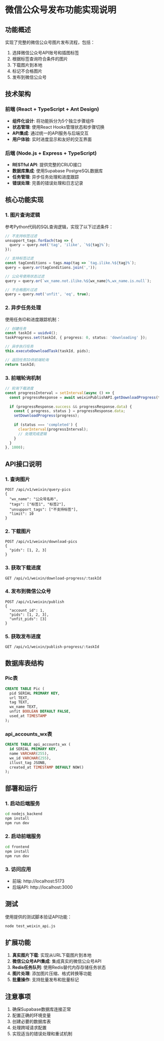  # 微信公众号发布功能实现说明

## 功能概述

实现了完整的微信公众号图片发布流程，包括：
1. 选择微信公众号API账号和插图标签
2. 根据标签查询符合条件的图片
3. 下载图片到本地
4. 标记不合格图片
5. 发布到微信公众号

## 技术架构

### 前端 (React + TypeScript + Ant Design)
- **组件化设计**: 将功能拆分为5个独立步骤组件
- **状态管理**: 使用React Hooks管理状态和步骤切换
- **API集成**: 通过统一的API服务与后端交互
- **用户体验**: 实时进度显示和友好的交互界面

### 后端 (Node.js + Express + TypeScript)
- **RESTful API**: 提供完整的CRUD接口
- **数据库集成**: 使用Supabase PostgreSQL数据库
- **任务管理**: 异步任务处理和进度跟踪
- **错误处理**: 完善的错误处理和日志记录

## 核心功能实现

### 1. 图片查询逻辑

参考Python代码的SQL查询逻辑，实现了以下过滤条件：

```typescript
// 不支持标签过滤
unsupport_tags.forEach(tag => {
  query = query.not('tag', 'ilike', `%${tag}%`);
});

// 支持标签过滤
const tagConditions = tags.map(tag => `tag.ilike.%${tag}%`);
query = query.or(tagConditions.join(','));

// 公众号使用状态过滤
query = query.or(`wx_name.not.ilike.%${wx_name}%,wx_name.is.null`);

// 不合格图片过滤
query = query.not('unfit', 'eq', true);
```

### 2. 异步任务处理

使用任务ID和进度跟踪机制：

```typescript
// 创建任务
const taskId = uuidv4();
taskProgress.set(taskId, { progress: 0, status: 'downloading' });

// 异步执行任务
this.executeDownloadTask(taskId, pids);

// 返回任务ID供前端轮询
return taskId;
```

### 3. 前端轮询机制

```typescript
// 轮询下载进度
const progressInterval = setInterval(async () => {
  const progressResponse = await weixinPublishAPI.getDownloadProgress(taskId);
  
  if (progressResponse.success && progressResponse.data) {
    const { progress, status } = progressResponse.data;
    setDownloadProgress(progress);
    
    if (status === 'completed') {
      clearInterval(progressInterval);
      // 处理完成逻辑
    }
  }
}, 1000);
```

## API接口说明

### 1. 查询图片
```
POST /api/v1/weixin/query-pics
{
  "wx_name": "公众号名称",
  "tags": ["标签1", "标签2"],
  "unsupport_tags": ["不支持标签"],
  "limit": 10
}
```

### 2. 下载图片
```
POST /api/v1/weixin/download-pics
{
  "pids": [1, 2, 3]
}
```

### 3. 获取下载进度
```
GET /api/v1/weixin/download-progress/:taskId
```

### 4. 发布到微信公众号
```
POST /api/v1/weixin/publish
{
  "account_id": 1,
  "pids": [1, 2, 3],
  "unfit_pids": [3]
}
```

### 5. 获取发布进度
```
GET /api/v1/weixin/publish-progress/:taskId
```

## 数据库表结构

### Pic表
```sql
CREATE TABLE Pic (
  pid SERIAL PRIMARY KEY,
  url TEXT,
  tag TEXT,
  wx_name TEXT,
  unfit BOOLEAN DEFAULT FALSE,
  used_at TIMESTAMP
);
```

### api_accounts_wx表
```sql
CREATE TABLE api_accounts_wx (
  id SERIAL PRIMARY KEY,
  name VARCHAR(255),
  wx_id VARCHAR(255),
  illust_tag JSONB,
  created_at TIMESTAMP DEFAULT NOW()
);
```

## 部署和运行

### 1. 启动后端服务
```bash
cd nodejs_backend
npm install
npm run dev
```

### 2. 启动前端服务
```bash
cd frontend
npm install
npm run dev
```

### 3. 访问应用
- 前端: http://localhost:5173
- 后端API: http://localhost:3000

## 测试

使用提供的测试脚本验证API功能：

```bash
node test_weixin_api.js
```

## 扩展功能

1. **真实图片下载**: 实现从URL下载图片到本地
2. **微信公众号API集成**: 集成真实的微信公众号API
3. **Redis任务队列**: 使用Redis替代内存存储任务状态
4. **图片处理**: 添加图片压缩、格式转换等功能
5. **批量操作**: 支持批量发布和批量标记

## 注意事项

1. 确保Supabase数据库连接正常
2. 配置正确的环境变量
3. 创建必要的数据库表
4. 处理跨域请求配置
5. 实现适当的错误处理和重试机制